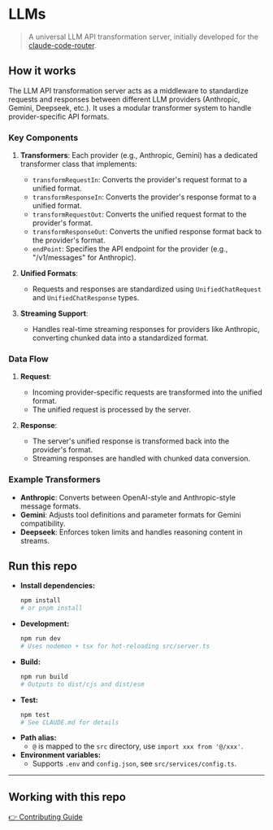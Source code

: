 # LLMs

> A universal LLM API transformation server, initially developed for the [claude-code-router](https://github.com/musistudio/claude-code-router).

## How it works

The LLM API transformation server acts as a middleware to standardize requests and responses between different LLM providers (Anthropic, Gemini, Deepseek, etc.). It uses a modular transformer system to handle provider-specific API formats.

### Key Components

1. **Transformers**: Each provider (e.g., Anthropic, Gemini) has a dedicated transformer class that implements:

   - `transformRequestIn`: Converts the provider's request format to a unified format.
   - `transformResponseIn`: Converts the provider's response format to a unified format.
   - `transformRequestOut`: Converts the unified request format to the provider's format.
   - `transformResponseOut`: Converts the unified response format back to the provider's format.
   - `endPoint`: Specifies the API endpoint for the provider (e.g., "/v1/messages" for Anthropic).

2. **Unified Formats**:

   - Requests and responses are standardized using `UnifiedChatRequest` and `UnifiedChatResponse` types.

3. **Streaming Support**:
   - Handles real-time streaming responses for providers like Anthropic, converting chunked data into a standardized format.

### Data Flow

1. **Request**:

   - Incoming provider-specific requests are transformed into the unified format.
   - The unified request is processed by the server.

2. **Response**:
   - The server's unified response is transformed back into the provider's format.
   - Streaming responses are handled with chunked data conversion.

### Example Transformers

- **Anthropic**: Converts between OpenAI-style and Anthropic-style message formats.
- **Gemini**: Adjusts tool definitions and parameter formats for Gemini compatibility.
- **Deepseek**: Enforces token limits and handles reasoning content in streams.

## Run this repo

- **Install dependencies:**
  ```sh
  npm install
  # or pnpm install
  ```
- **Development:**
  ```sh
  npm run dev
  # Uses nodemon + tsx for hot-reloading src/server.ts
  ```
- **Build:**
  ```sh
  npm run build
  # Outputs to dist/cjs and dist/esm
  ```
- **Test:**
  ```sh
  npm test
  # See CLAUDE.md for details
  ```
- **Path alias:**
  - `@` is mapped to the `src` directory, use `import xxx from '@/xxx'`.
- **Environment variables:**
  - Supports `.env` and `config.json`, see `src/services/config.ts`.

---

## Working with this repo

[👉 Contributing Guide](./CONTRIBUTING.md)
